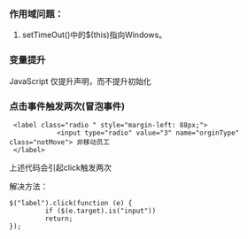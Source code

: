 ### 作用域问题：

1. setTimeOut\(\)中的$\(this\)指向Windows。



### 变量提升

JavaScript 仅提升声明，而不提升初始化



### 点击事件触发两次\(冒泡事件\)

```
 <label class="radio " style="margin-left: 88px;">
            <input type="radio" value="3" name="orginType" class="notMove"> 非移动员工
 </label>
```

上述代码会引起click触发两次

解决方法：

```
$("label").click(function (e) {
         if ($(e.target).is("input"))
         return;
});
```

### 



